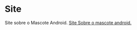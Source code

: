 # Site
 Site sobre o Mascote Android.
<a href='https://rafael-n-santos.github.io/Site-Android/index.html'>Site Sobre o mascote android.</a>